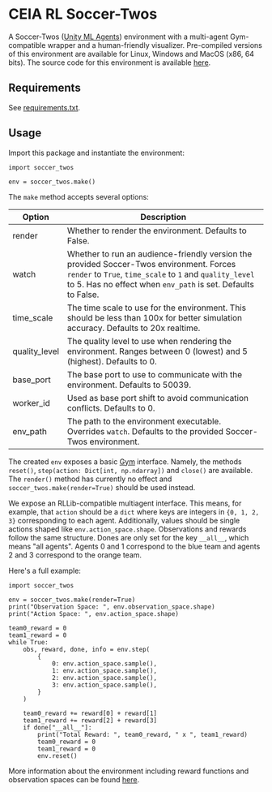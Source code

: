 # CEIA RL Soccer-Twos

A Soccer-Twos ([Unity ML Agents](https://github.com/Unity-Technologies/ml-agents)) environment with a multi-agent Gym-compatible wrapper and a human-friendly visualizer.
Pre-compiled versions of this environment are available for Linux, Windows and MacOS (x86, 64 bits). The source code for this environment is available [here](https://github.com/bryanoliveira/unity-soccer).

## Requirements

See [requirements.txt](requirements.txt).

## Usage

Import this package and instantiate the environment:

```
import soccer_twos

env = soccer_twos.make()
```

The `make` method accepts several options:

| Option        | Description                                                                                                                                                                                                         |
| ------------- | ------------------------------------------------------------------------------------------------------------------------------------------------------------------------------------------------------------------- |
| render        | Whether to render the environment. Defaults to False.                                                                                                                                                               |
| watch         | Whether to run an audience-friendly version the provided Soccer-Twos environment. Forces `render` to `True`, `time_scale` to `1` and `quality_level` to 5. Has no effect when `env_path` is set. Defaults to False. |
| time_scale    | The time scale to use for the environment. This should be less than 100x for better simulation accuracy. Defaults to 20x realtime.                                                                                  |
| quality_level | The quality level to use when rendering the environment. Ranges between 0 (lowest) and 5 (highest). Defaults to 0.                                                                                                  |
| base_port     | The base port to use to communicate with the environment. Defaults to 50039.                                                                                                                                        |
| worker_id     | Used as base port shift to avoid communication conflicts. Defaults to 0.                                                                                                                                            |
| env_path      | The path to the environment executable. Overrides `watch`. Defaults to the provided Soccer-Twos environment.                                                                                                        |

The created `env` exposes a basic [Gym](https://gym.openai.com/) interface.
Namely, the methods `reset()`, `step(action: Dict[int, np.ndarray])` and `close()` are available.
The `render()` method has currently no effect and `soccer_twos.make(render=True)` should be used instead.

We expose an RLLib-compatible multiagent interface.
This means, for example, that `action` should be a `dict` where keys are integers in `{0, 1, 2, 3}` corresponding to each agent.
Additionally, values should be single actions shaped like `env.action_space.shape`.
Observations and rewards follow the same structure. Dones are only set for the key `__all__`, which means "all agents".
Agents 0 and 1 correspond to the blue team and agents 2 and 3 correspond to the orange team.

Here's a full example:

```
import soccer_twos

env = soccer_twos.make(render=True)
print("Observation Space: ", env.observation_space.shape)
print("Action Space: ", env.action_space.shape)

team0_reward = 0
team1_reward = 0
while True:
    obs, reward, done, info = env.step(
        {
            0: env.action_space.sample(),
            1: env.action_space.sample(),
            2: env.action_space.sample(),
            3: env.action_space.sample(),
        }
    )

    team0_reward += reward[0] + reward[1]
    team1_reward += reward[2] + reward[3]
    if done["__all__"]:
        print("Total Reward: ", team0_reward, " x ", team1_reward)
        team0_reward = 0
        team1_reward = 0
        env.reset()
```

More information about the environment including reward functions and observation spaces can be found [here](https://github.com/Unity-Technologies/ml-agents/blob/92ff2c26fef7174b443115454fa1c6045d622bc2/docs/Learning-Environment-Examples.md#soccer-twos).
